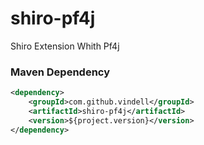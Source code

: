 # shiro-pf4j
Shiro Extension Whith Pf4j

### Maven Dependency

``` xml
<dependency>
	<groupId>com.github.vindell</groupId>
	<artifactId>shiro-pf4j</artifactId>
	<version>${project.version}</version>
</dependency>
```